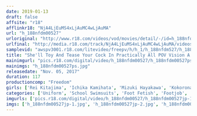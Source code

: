 ```yaml
---
date: 2019-01-13
draft: false
affsite: "r18"
afflinkr18: "NjA4LjEuMS4xLjAuMC4wLjAuMA"
url: "h_188nfdm00527"
urloriginal: "http://www.r18.com/videos/vod/movies/detail/-/id=h_188nfdm00527"
urlfinal: "http://media.r18.com/track/NjA4LjEuMS4xLjAuMC4wLjAuMA/videos/vod/movies/detail/-/id=h_188nfdm00527"
samplevid: "awspv3001.r18.com/litevideo/freepv/h/h_1/h_188nfdm527/h_188nfdm527_dmb_w.mp4"
title: "She'll Toy And Tease Your Cock In Practically All POV Vision A Dildo Footjob Spiced With Verbal Abuse"
mainimgurl: "pics.r18.com/digital/video/h_188nfdm00527/h_188nfdm00527ps.jpg"
mainimgs: "h_188nfdm00527ps.jpg"
releasedate: "Nov. 05, 2017"
duration: 117
productioncomp: "Freedom"
girls: ['Rei Kitajima', 'Ichika Kamihata', 'Mizuki Hayakawa', 'Kokorona Hakuto', 'Kotone Suzumiya', 'Miyu Saito', 'Amina Takashiro', 'Ruka Kanna', 'Yua Nanami']
categories: ['Uniform', 'School Swimsuits', 'Foot Fetish', 'Footjob', 'POV', 'Masochist Man', 'Hi-Def']
imgurls: ['pics.r18.com/digital/video/h_188nfdm00527/h_188nfdm00527jp-1.jpg', 'pics.r18.com/digital/video/h_188nfdm00527/h_188nfdm00527jp-2.jpg', 'pics.r18.com/digital/video/h_188nfdm00527/h_188nfdm00527jp-3.jpg', 'pics.r18.com/digital/video/h_188nfdm00527/h_188nfdm00527jp-4.jpg', 'pics.r18.com/digital/video/h_188nfdm00527/h_188nfdm00527jp-5.jpg', 'pics.r18.com/digital/video/h_188nfdm00527/h_188nfdm00527jp-6.jpg', 'pics.r18.com/digital/video/h_188nfdm00527/h_188nfdm00527jp-7.jpg', 'pics.r18.com/digital/video/h_188nfdm00527/h_188nfdm00527jp-8.jpg', 'pics.r18.com/digital/video/h_188nfdm00527/h_188nfdm00527jp-9.jpg', 'pics.r18.com/digital/video/h_188nfdm00527/h_188nfdm00527jp-10.jpg', 'pics.r18.com/digital/video/h_188nfdm00527/h_188nfdm00527jp-11.jpg', 'pics.r18.com/digital/video/h_188nfdm00527/h_188nfdm00527jp-12.jpg', 'pics.r18.com/digital/video/h_188nfdm00527/h_188nfdm00527jp-13.jpg', 'pics.r18.com/digital/video/h_188nfdm00527/h_188nfdm00527jp-14.jpg', 'pics.r18.com/digital/video/h_188nfdm00527/h_188nfdm00527jp-15.jpg', 'pics.r18.com/digital/video/h_188nfdm00527/h_188nfdm00527jp-16.jpg', 'pics.r18.com/digital/video/h_188nfdm00527/h_188nfdm00527jp-17.jpg', 'pics.r18.com/digital/video/h_188nfdm00527/h_188nfdm00527jp-18.jpg', 'pics.r18.com/digital/video/h_188nfdm00527/h_188nfdm00527jp-19.jpg', 'pics.r18.com/digital/video/h_188nfdm00527/h_188nfdm00527jp-20.jpg']
imgs: ['h_188nfdm00527jp-1.jpg', 'h_188nfdm00527jp-2.jpg', 'h_188nfdm00527jp-3.jpg', 'h_188nfdm00527jp-4.jpg', 'h_188nfdm00527jp-5.jpg', 'h_188nfdm00527jp-6.jpg', 'h_188nfdm00527jp-7.jpg', 'h_188nfdm00527jp-8.jpg', 'h_188nfdm00527jp-9.jpg', 'h_188nfdm00527jp-10.jpg', 'h_188nfdm00527jp-11.jpg', 'h_188nfdm00527jp-12.jpg', 'h_188nfdm00527jp-13.jpg', 'h_188nfdm00527jp-14.jpg', 'h_188nfdm00527jp-15.jpg', 'h_188nfdm00527jp-16.jpg', 'h_188nfdm00527jp-17.jpg', 'h_188nfdm00527jp-18.jpg', 'h_188nfdm00527jp-19.jpg', 'h_188nfdm00527jp-20.jpg']
---
```

